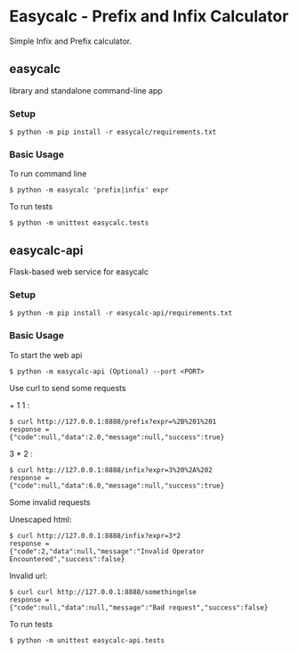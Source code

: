 # Easycalc - Prefix and Infix Calculator

Simple Infix and Prefix calculator.

## easycalc

library and standalone command-line app

### Setup

    $ python -m pip install -r easycalc/requirements.txt

### Basic Usage

To run command line

    $ python -m easycalc 'prefix|infix' expr

To run tests

    $ python -m unittest easycalc.tests

## easycalc-api

Flask-based web service for easycalc

### Setup

    $ python -m pip install -r easycalc-api/requirements.txt

### Basic Usage

To start the web api

    $ python -m easycalc-api (Optional) --port <PORT>

Use curl to send some requests

\+ 1 1 :

    $ curl http://127.0.0.1:8888/prefix?expr=%2B%201%201
    response =
    {"code":null,"data":2.0,"message":null,"success":true}

3 \* 2 :

    $ curl http://127.0.0.1:8888/infix?expr=3%20%2A%202
    response =
    {"code":null,"data":6.0,"message":null,"success":true}

Some invalid requests

Unescaped html:

    $ curl http://127.0.0.1:8888/infix?expr=3*2
    response =
    {"code":2,"data":null,"message":"Invalid Operator Encountered","success":false}


Invalid url:

    $ curl curl http://127.0.0.1:8888/somethingelse
    response = 
    {"code":null,"data":null,"message":"Bad request","success":false}

To run tests

    $ python -m unittest easycalc-api.tests